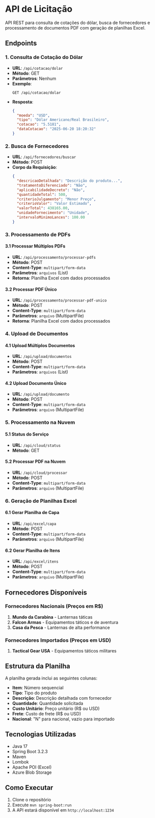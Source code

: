 # API de Licitação

API REST para consulta de cotações do dólar, busca de fornecedores e processamento de documentos PDF com geração de planilhas Excel.

## Endpoints

### 1. Consulta de Cotação do Dólar
- **URL**: `/api/cotacao/dolar`
- **Método**: GET
- **Parâmetros**: Nenhum
- **Exemplo**:
  ```
  GET /api/cotacao/dolar
  ```
- **Resposta**:
  ```json
  {
    "moeda": "USD",
    "tipo": "Dólar Americano/Real Brasileiro",
    "cotacao": "5.5181",
    "dataCotacao": "2025-06-20 18:20:32"
  }
  ```

### 2. Busca de Fornecedores
- **URL**: `/api/fornecedores/buscar`
- **Método**: POST
- **Corpo da Requisição**:
  ```json
  {
    "descricaoDetalhada": "Descrição do produto...",
    "tratamentoDiferenciado": "Não",
    "aplicabilidadeDecreto": "Não",
    "quantidadeTotal": 500,
    "criterioJulgamento": "Menor Preço",
    "criterioValor": "Valor Estimado",
    "valorTotal": 438165.00,
    "unidadeFornecimento": "Unidade",
    "intervaloMinimoLances": 100.00
  }
  ```

### 3. Processamento de PDFs
#### 3.1 Processar Múltiplos PDFs
- **URL**: `/api/processamento/processar-pdfs`
- **Método**: POST
- **Content-Type**: `multipart/form-data`
- **Parâmetros**: `arquivos` (List<MultipartFile>)
- **Retorna**: Planilha Excel com dados processados

#### 3.2 Processar PDF Único
- **URL**: `/api/processamento/processar-pdf-unico`
- **Método**: POST
- **Content-Type**: `multipart/form-data`
- **Parâmetros**: `arquivo` (MultipartFile)
- **Retorna**: Planilha Excel com dados processados

### 4. Upload de Documentos
#### 4.1 Upload Múltiplos Documentos
- **URL**: `/api/upload/documentos`
- **Método**: POST
- **Content-Type**: `multipart/form-data`
- **Parâmetros**: `arquivos` (List<MultipartFile>)

#### 4.2 Upload Documento Único
- **URL**: `/api/upload/documento`
- **Método**: POST
- **Content-Type**: `multipart/form-data`
- **Parâmetros**: `arquivo` (MultipartFile)

### 5. Processamento na Nuvem
#### 5.1 Status do Serviço
- **URL**: `/api/cloud/status`
- **Método**: GET

#### 5.2 Processar PDF na Nuvem
- **URL**: `/api/cloud/processar`
- **Método**: POST
- **Content-Type**: `multipart/form-data`
- **Parâmetros**: `arquivo` (MultipartFile)

### 6. Geração de Planilhas Excel
#### 6.1 Gerar Planilha de Capa
- **URL**: `/api/excel/capa`
- **Método**: POST
- **Content-Type**: `multipart/form-data`
- **Parâmetros**: `arquivo` (MultipartFile)

#### 6.2 Gerar Planilha de Itens
- **URL**: `/api/excel/itens`
- **Método**: POST
- **Content-Type**: `multipart/form-data`
- **Parâmetros**: `arquivo` (MultipartFile)

## Fornecedores Disponíveis

### Fornecedores Nacionais (Preços em R$)
1. **Mundo da Carabina** - Lanternas táticas
2. **Falcon Armas** - Equipamentos táticos e de aventura
3. **Casa da Pesca** - Lanternas de alta performance

### Fornecedores Importados (Preços em USD)
1. **Tactical Gear USA** - Equipamentos táticos militares

## Estrutura da Planilha

A planilha gerada inclui as seguintes colunas:
- **Item**: Número sequencial
- **Tipo**: Tipo do produto
- **Descrição**: Descrição detalhada com fornecedor
- **Quantidade**: Quantidade solicitada
- **Custo Unitário**: Preço unitário (R$ ou USD)
- **Frete**: Custo de frete (R$ ou USD)
- **Nacional**: "N" para nacional, vazio para importado

## Tecnologias Utilizadas
- Java 17
- Spring Boot 3.2.3
- Maven
- Lombok
- Apache POI (Excel)
- Azure Blob Storage

## Como Executar
1. Clone o repositório
2. Execute `mvn spring-boot:run`
3. A API estará disponível em `http://localhost:1234` 